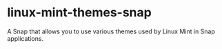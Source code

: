 # linux-mint-themes-snap
A Snap that allows you to use various themes used by Linux Mint in Snap applications.
